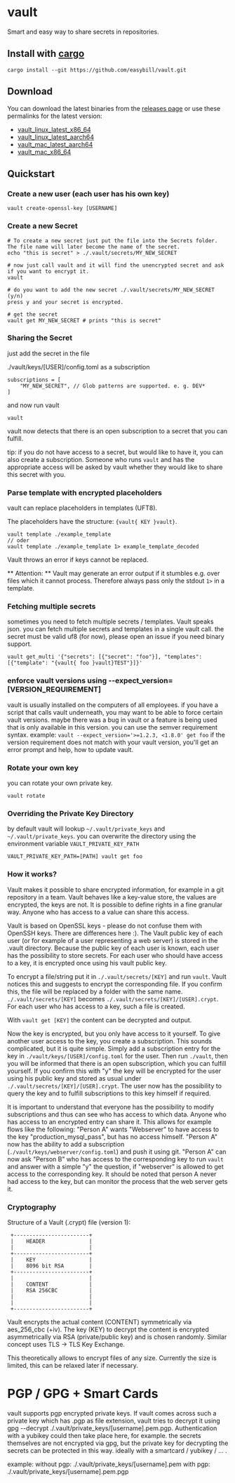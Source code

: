 # vault

Smart and easy way to share secrets in repositories.

## Install with [cargo](https://doc.rust-lang.org/stable/cargo/getting-started/installation.html)

```
cargo install --git https://github.com/easybill/vault.git
```

## Download
You can download the latest binaries from the [releases page](https://github.com/easybill/vault/releases) or use these permalinks for the latest version:
- [vault_linux_latest_x86_64](https://github.com/easybill/vault/releases/latest/download/vault_ubuntu-latest_x86_64)
- [vault_linux_latest_aarch64](https://github.com/easybill/vault/releases/latest/download/vault_ubuntu-latest_aarch64)
- [vault_mac_latest_aarch64](https://github.com/easybill/vault/releases/latest/download/vault_mac_aarch64)
- [vault_mac_x86_64](https://github.com/easybill/vault/releases/latest/download/vault_mac_x86_64)

## Quickstart

### Create a new user (each user has his own key)

```
vault create-openssl-key [USERNAME]
```

### Create a new Secret

```
# To create a new secret just put the file into the Secrets folder. The file name will later become the name of the secret.
echo "this is secret" > ./.vault/secrets/MY_NEW_SECRET

# now just call vault and it will find the unencrypted secret and ask if you want to encrypt it.
vault

# do you want to add the new secret ./.vault/secrets/MY_NEW_SECRET (y/n)
press y and your secret is encrypted.

# get the secret
vault get MY_NEW_SECRET # prints "this is secret"
```

### Sharing the Secret

just add the secret in the file 

./vault/keys/[USER]/config.toml as a subscription
```
subscriptions = [
    "MY_NEW_SECRET", // Glob patterns are supported. e. g. DEV*
]
```
 
and now run vault

```
vault
```

vault now detects that there is an open subscription to a secret that you can fulfill.

tip: if you do not have access to a secret, but would like to have it,
you can also create a subscription.
Someone who runs `vault` and has the appropriate access will be asked by vault whether they would like to share this secret with you.


### Parse template with encrypted placeholders

vault can replace placeholders in templates (UFT8).

The placeholders have the structure: `{vault{ KEY }vault}`.

```
vault template ./example_template
// oder
vault template ./example_template 1> example_template_decoded
```

Vault throws an error if keys cannot be replaced.

** Attention: ** Vault may generate an error output if it stumbles e.g. over files which it cannot process.
Therefore always pass only the stdout `1>` in a template.

### Fetching multiple secrets
sometimes you need to fetch multiple secrets / templates. Vault speaks json.
you can fetch multiple secrets and templates in a single vault call.
the secret must be valid uf8 (for now), please open an issue if you need binary support.

```
vault get_multi '{"secrets": [{"secret": "foo"}], "templates": [{"template": "{vault{ foo }vault}TEST"}]}'
```

### enforce vault versions using --expect_version=[VERSION_REQUIREMENT]
vault is usually installed on the computers of all employees. if you have a script that calls vault underneath,
you may want to be able to force certain vault versions. maybe there was a bug in vault or a feature is being used 
that is only available in this version. you can use the semver requirement syntax. example: `vault --expect_version='>=1.2.3, <1.8.0' get foo`
if the version requirement does not match with your vault version, you'll get an error prompt and help, how to update vault.

### Rotate your own key
you can rotate your own private key.
```
vault rotate
```

### Overriding the Private Key Directory

by default vault will lookup `~/.vault/private_keys` and `~/.vault/private_keys`.
you can overwrite the directory using the environment variable `VAULT_PRIVATE_KEY_PATH`

```
VAULT_PRIVATE_KEY_PATH=[PATH] vault get foo
```

### How it works?

Vault makes it possible to share encrypted information, for example in a git repository in a team.
Vault behaves like a key-value store, the values are encrypted, the keys are not.
It is possible to define rights in a fine granular way. Anyone who has access to a value can share this access.

Vault is based on OpenSSL keys - please do not confuse them with OpenSSH keys. There are differences here :).
The Vault public key of each user (or for example of a user representing a web server) is stored in the .vault directory.
Because the public key of each user is known, each user has the possibility to store secrets.
For each user who should have access to a key, it is encrypted once using his vault public key.

To encrypt a file/string put it in `./.vault/secrets/[KEY]` and run `vault`.
Vault notices this and suggests to encrypt the corresponding file. If you confirm this, the file will be replaced by a folder with the same name.
`./.vault/secrets/[KEY]` becomes `./.vault/secrets/[KEY]/[USER].crypt`. For each user who has access to a key, such a file is created.


With `vault get [KEY]` the content can be decrypted and output.

Now the key is encrypted, but you only have access to it yourself.
To give another user access to the key, you create a subscription.
This sounds complicated, but it is quite simple.
Simply add a subscription entry for the key in `./vault/keys/[USER]/config.toml` for the user.
Then run `./vault`, then you will be informed that there is an open subscription, which you can fulfill yourself.
If you confirm this with "y" the key will be encrypted for the user using his public key and stored as usual under `./.vault/secrets/[KEY]/[USER].crypt`.
The user now has the possibility to query the key and to fulfill subscriptions to this key himself if required.

It is important to understand that everyone has the possibility to modify subscriptions and thus can see who has access to which data.
Anyone who has access to an encrypted entry can share it. This allows for example flows like the following:
"Person A" wants "Webserver" to have access to the key "production_mysql_pass", but has no access himself.
"Person A" now has the ability to add a subscription (`./vault/keys/webserver/config.toml`) and push it using git.
"Person A" can now ask "Person B" who has access to the corresponding key to run `vault` and answer with a simple "y" the question,
if "webserver" is allowed to get access to the corresponding key.
It should be noted that person A never had access to the key, but can monitor the process that the web server gets it.


### Cryptography

Structure of a Vault (.crypt) file (version 1):

```            
 +------------------------+
 |    HEADER              |
 |                        |
 +------------------------+
 |    KEY                 |
 |    8096 bit RSA        |
 +------------------------+
 |                        |
 |    CONTENT             |
 |    RSA 256CBC          |
 |                        |
 |                        |
 +------------------------+

```

Vault encrypts the actual content (CONTENT) symmetrically via aes_256_cbc (+iv).
The key (KEY) to decrypt the content is encrypted asymmetrically via RSA (private/public key) and is chosen randomly.
Similar concept uses TLS -> TLS Key Exchange.

This theoretically allows to encrypt files of any size.
Currently the size is limited, this can be relaxed later if necessary.

# PGP / GPG + Smart Cards
vault supports pgp encrypted private keys.
If vault comes across such a private key which has .pgp as file extension, vault tries to decrypt it using gpg --decrypt ./.vault/private_keys/[username].pem.pgp.
Authentication with a yubikey could then take place here, for example.
the secrets themselves are not encrypted via gpg, but the private key for decrypting the secrets can be protected in this way.
ideally with a smartcard / yubikey / ... .

example:
without pgp: ./.vault/private_keys/[username].pem
with pgp: ./.vault/private_keys/[username].pem.pgp

